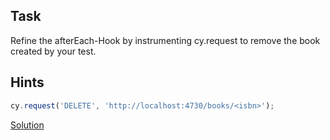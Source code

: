 ## Task

Refine the afterEach-Hook by instrumenting cy.request to remove the book created by your test.


## Hints

```typescript
cy.request('DELETE', 'http://localhost:4730/books/<isbn>');
```

[Solution](https://github.com/martinakraus/angular-advanced-workshop/commit/b7e4f2f91efaefcb0de469d7c82ac66b999534f8)
